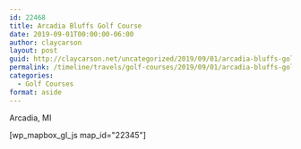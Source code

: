 ```yaml
---
id: 22468
title: Arcadia Bluffs Golf Course
date: 2019-09-01T00:00:00-06:00
author: claycarson
layout: post
guid: http://claycarson.net/uncategorized/2019/09/01/arcadia-bluffs-golf-course/
permalink: /timeline/travels/golf-courses/2019/09/01/arcadia-bluffs-golf-course/
categories:
  - Golf Courses
format: aside
---
```

<div class="media-details">Arcadia, MI</div>

[wp_mapbox_gl_js map_id="22345"]